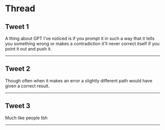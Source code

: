 # Thread

## Tweet 1

A thing about GPT I've noticed is if you prompt it in such a way that it tells you something wrong or makes a contradiction it'll never correct itself if you point it out and push it.

---

## Tweet 2

Though often when it makes an error a slightly different path would have given a correct result.

---

## Tweet 3

Much like people tbh

---

